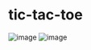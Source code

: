 # tic-tac-toe

![image](https://user-images.githubusercontent.com/61587949/229676519-d9e06048-01f7-48ec-b170-adba136f3a82.png)
![image](https://user-images.githubusercontent.com/61587949/229676556-ec92a9fb-8a90-4291-9914-3ac2fcba4d7c.png)
